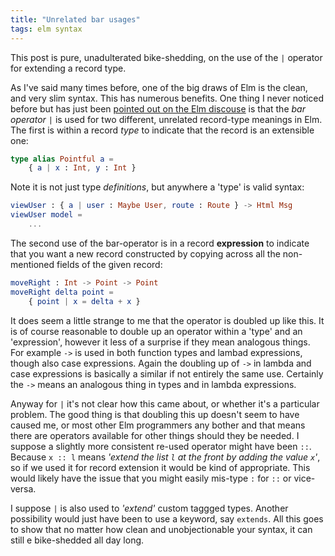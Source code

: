 ```yaml
---
title: "Unrelated bar usages"
tags: elm syntax
---
```


This post is pure, unadulterated bike-shedding, on the use of the `|` operator for extending a record type.

As I've said many times before, one of the big draws of Elm is the clean, and very slim syntax. This has numerous benefits. One thing I never noticed before but has just been [pointed out on the Elm discouse](https://discourse.elm-lang.org/t/pipe-operator-in-extensible-record-type/7012) is that the *bar operator* `|` is used for two different, unrelated record-type meanings in Elm. The first is within a record *type* to indicate that the record is an extensible one:

```elm
type alias Pointful a =
    { a | x : Int, y : Int }
```

Note it is not just type *definitions*, but anywhere a 'type' is valid syntax:

```elm
viewUser : { a | user : Maybe User, route : Route } -> Html Msg
viewUser model =
    ...
```

The second use of the bar-operator is in a record **expression** to indicate that  you want a new record constructed by copying across all the non-mentioned fields of the given record:

```elm
moveRight : Int -> Point -> Point
moveRight delta point =
    { point | x = delta + x }
```

It does seem a little strange to me that the operator is doubled up like this. It is of course reasonable to double up an operator within a 'type' and an 'expression', however it less of a surprise if they mean analogous things. For example `->` is used in both function types and lambad expressions, though also case expressions. Again the doubling up of `->` in lambda and case expressions is basically a similar if not entirely the same use. Certainly the `->` means an analogous thing in types and in lambda expressions.

Anyway for `|` it's not clear how this came about, or whether it's a particular problem. The good thing is that doubling this up doesn't seem to have caused me, or most other Elm programmers any bother and that means there are operators available for other things should they be needed. I suppose a slightly more consistent re-used operator might have been `::`. Because `x :: l` means *'extend the list `l` at the front by adding the value `x`'*, so if we used it for record extension it would be kind of appropriate. This would likely have the issue that you might easily mis-type `:` for `::` or vice-versa.

I suppose `|` is also used to *'extend'* custom taggged types. Another possibility would just have been to use a keyword, say `extends`. All this goes to show that no matter how clean and unobjectionable your syntax, it can still e bike-shedded all day long.
